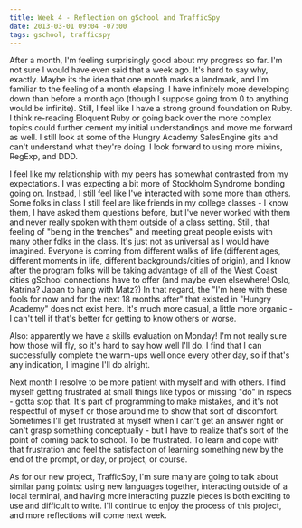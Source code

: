 ```yaml
---
title: Week 4 - Reflection on gSchool and TrafficSpy
date: 2013-03-01 09:04 -07:00
tags: gschool, trafficspy
---
```


After a month, I'm feeling surprisingly good about my progress so far. I'm not sure I would have even said that a week ago. It's hard to say why, exactly. Maybe its the idea that one month marks a landmark, and I'm familiar to the feeling of a month elapsing. I have infinitely more developing down than before a month ago (though I suppose going from 0 to anything would be infinite). Still, I feel like I have a strong ground foundation on Ruby. I think re-reading Eloquent Ruby or going back over the more complex topics could further cement my initial understandings and move me forward as well. I still look at some of the Hungry Academy SalesEngine gits and can't understand what they're doing. I look forward to using more mixins, RegExp, and DDD.

I feel like my relationship with my peers has somewhat contrasted from my expectations. I was expecting a bit more of Stockholm Syndrome bonding going on. Instead, I still feel like I've interacted with some more than others. Some folks in class I still feel are like friends in my college classes - I know them, I have asked them questions before, but I've never worked with them and never really spoken with them outside of a class setting. Still, that feeling of "being in the trenches" and meeting great people exists with many other folks in the class. It's just not as universal as I would have imagined. Everyone is coming from different walks of life (different ages, different moments in life, different backgrounds/cities of origin), and I know after the program folks will be taking advantage of all of the West Coast cities gSchool connections have to offer (and maybe even elsewhere! Oslo, Katrina? Japan to hang with Matz?) In that regard, the "I'm here with these fools for now and for the next 18 months after" that existed in "Hungry Academy" does not exist here. It's much more casual, a little more organic - I can't tell if that's better for getting to know others or worse.

Also: apparently we have a skills evaluation on Monday! I'm not really sure how those will fly, so it's hard to say how well I'll do. I find that I can successfully complete the warm-ups well once every other day, so if that's any indication, I imagine I'll do alright. 

Next month I resolve to be more patient with myself and with others. I find myself getting frustrated at small things like typos or missing "do" in rspecs - gotta stop that. It's part of programming to make mistakes, and it's not respectful of myself or those around me to show that sort of discomfort. Sometimes I'll get frustrated at myself when I can't get an answer right or can't grasp something conceptually - but I have to realize that's sort of the point of coming back to school. To be frustrated. To learn and cope with that frustration and feel the satisfaction of learning something new by the end of the prompt, or day, or project, or course.

As for our new project, TrafficSpy, I'm sure many are going to talk about similar pang points: using new languages together, interacting outside of a local terminal, and having more interacting puzzle pieces is both exciting to use and difficult to write. I'll continue to enjoy the process of this project, and more reflections will come next week.